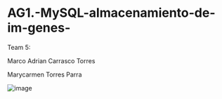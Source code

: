 # AG1.-MySQL-almacenamiento-de-im-genes-


Team 5:


Marco Adrian Carrasco Torres  


Marycarmen Torres Parra

![image](https://github.com/AdriGPlayer/AG1.-MySQL-almacenamiento-de-im-genes-/assets/130609122/ca9f2f8f-3015-4350-8ccc-275a844c15a2)
